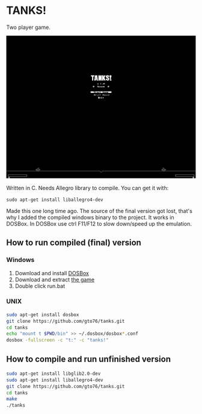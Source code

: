 TANKS!
======

Two player game.

![Alt text](/doc/tanks-screenshot.png?raw=true "Screenshot of the game")

Written in C. Needs Allegro library to compile. You can get it with:
```
sudo apt-get install liballegro4-dev
```

Made this one long time ago. The source of the final version got lost, that's why I added the compiled windows binary to the project. It works in DOSBox. In DOSBox use ctrl F11/F12 to slow down/speed up the emulation.

How to run compiled (final) version
-----------------------------------

### Windows
1. Download and install [DOSBox](http://sourceforge.net/projects/dosbox/files/latest/download?accel_key=56%3A1425822250%3Ahttp%253A//www.dosbox.com/download.php%253Fmain%253D1%3Ad55255fd%24a12400df8eebd87c25f5ab461bc8f735bfa63f2a&click_id=32fbcef4-c599-11e4-b7db-0200ac1d1d8b&source=accel)
2. Download and extract [the game](https://github.com/gto76/tanks/archive/master.zip)
3. Double click run.bat

### UNIX
```bash
sudo apt-get install dosbox
git clone https://github.com/gto76/tanks.git
cd tanks
echo "mount t $PWD/bin" >> ~/.dosbox/dosbox*.conf
dosbox -fullscreen -c "t:" -c "tanks!"
```

How to compile and run unfinished version
-----------------------------------------
```bash
sudo apt-get install libglib2.0-dev
sudo apt-get install liballegro4-dev
git clone https://github.com/gto76/tanks.git
cd tanks
make
./tanks
```
